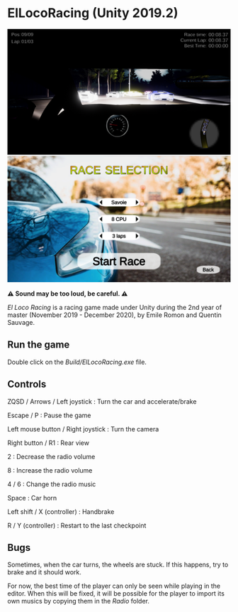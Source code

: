 # ElLocoRacing (Unity 2019.2)

![game](Screenshots/Race.PNG)
![game](Screenshots/Selection.PNG)

__⚠ Sound may be too loud, be careful. ⚠__

_El Loco Racing_ is a racing game made under Unity during the 2nd year of master (November 2019 - December 2020), by Emile Romon and Quentin Sauvage.

## Run the game

Double click on the _Build/ElLocoRacing.exe_ file.

## Controls

ZQSD / Arrows / Left joystick : Turn the car and accelerate/brake

Escape / P : Pause the game

Left mouse button / Right joystick : Turn the camera

Right button / R1 : Rear view

2 : Decrease the radio volume

8 : Increase the radio volume

4 / 6 : Change the radio music

Space : Car horn

Left shift / X (controller) : Handbrake

R / Y (controller) : Restart to the last checkpoint


## Bugs

Sometimes, when the car turns, the wheels are stuck. If this happens, try to brake and it should work.

For now, the best time of the player can only be seen while playing in the editor. When this will be fixed, it will be possible for the player to import its own musics by copying them in the _Radio_ folder.

